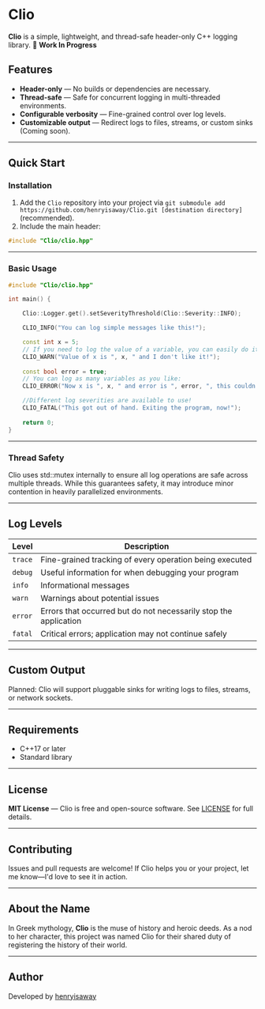 
# Clio

**Clio** is a simple, lightweight, and thread-safe header-only C++ logging library.
🚧 **Work In Progress**

## Features

- **Header-only** — No builds or dependencies are necessary.
- **Thread-safe** — Safe for concurrent logging in multi-threaded environments.
- **Configurable verbosity** — Fine-grained control over log levels.
- **Customizable output** — Redirect logs to files, streams, or custom sinks (Coming soon).

---

## Quick Start

### Installation

1. Add the `Clio` repository into your project via `git submodule add https://github.com/henryisaway/Clio.git [destination directory]` (recommended).
2. Include the main header:

```cpp
#include "Clio/clio.hpp"
````

---

### Basic Usage

```cpp
#include "Clio/clio.hpp"

int main() {

    Clio::Logger.get().setSeverityThreshold(Clio::Severity::INFO);

    CLIO_INFO("You can log simple messages like this!");

    const int x = 5;
    // If you need to log the value of a variable, you can easily do it!
    CLIO_WARN("Value of x is ", x, " and I don't like it!");
    
    const bool error = true;
    // You can log as many variables as you like:
    CLIO_ERROR("Now x is ", x, " and error is ", error, ", this couldn't possibly get any worse!");

    //Different log severities are available to use!
    CLIO_FATAL("This got out of hand. Exiting the program, now!");
    
    return 0;
}
```

---

### Thread Safety

Clio uses std::mutex internally to ensure all log operations are safe across multiple threads. While this guarantees safety, it may introduce minor contention in heavily parallelized environments.

---

## Log Levels

| Level   | Description                                                      |
| ------- | ---------------------------------------------------------------- |
| `trace` | Fine-grained tracking of every operation being executed          |
| `debug` | Useful information for when debugging your program               |
| `info`  | Informational messages                                           |
| `warn`  | Warnings about potential issues                                  |
| `error` | Errors that occurred but do not necessarily stop the application |
| `fatal` | Critical errors; application may not continue safely             |

---

## Custom Output

Planned: Clio will support pluggable sinks for writing logs to files, streams, or network sockets.

---

## Requirements

* C++17 or later
* Standard library

---

## License

**MIT License** — Clio is free and open-source software. See [LICENSE](https://github.com/henryisaway/Clio/blob/main/LICENSE) for full details.

---

## Contributing

Issues and pull requests are welcome! If Clio helps you or your project, let me know—I'd love to see it in action.

---

## About the Name

In Greek mythology, **Clio** is the muse of history and heroic deeds. As a nod to her character, this project was named Clio for their shared duty of registering the history of their world.

---

## Author

Developed by [henryisaway](https://github.com/henryisaway)
